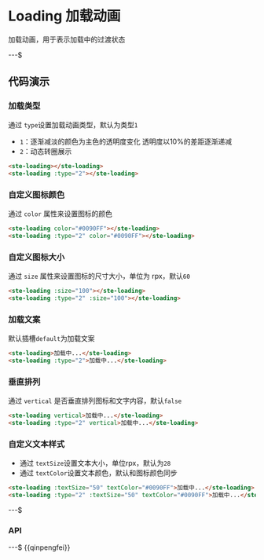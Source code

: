 # Loading 加载动画

加载动画，用于表示加载中的过渡状态

---$

## 代码演示

### 加载类型

通过 `type`设置加载动画类型，默认为类型`1`

- `1`：逐渐减淡的颜色为主色的透明度变化 透明度以10%的差距逐渐递减
- `2`：动态转圈展示

```html
<ste-loading></ste-loading>
<ste-loading :type="2"></ste-loading>
```

### 自定义图标颜色

通过 `color` 属性来设置图标的颜色

```html
<ste-loading color="#0090FF"></ste-loading>
<ste-loading :type="2" color="#0090FF"></ste-loading>
```

### 自定义图标大小

通过 `size` 属性来设置图标的尺寸大小，单位为 rpx，默认`60`

```html
<ste-loading :size="100"></ste-loading>
<ste-loading :type="2" :size="100"></ste-loading>
```

### 加载文案

默认插槽`default`为加载文案

```html
<ste-loading>加载中...</ste-loading>
<ste-loading :type="2">加载中...</ste-loading>
```

### 垂直排列

通过 `vertical` 是否垂直排列图标和文字内容，默认`false`

```html
<ste-loading vertical>加载中...</ste-loading>
<ste-loading :type="2" vertical>加载中...</ste-loading>
```

### 自定义文本样式

- 通过 `textSize`设置文本大小，单位rpx，默认为`28`
- 通过 `textColor`设置文本颜色，默认和图标颜色同步

```html
<ste-loading :textSize="50" textColor="#0090FF">加载中...</ste-loading>
<ste-loading :type="2" :textSize="50" textColor="#0090FF">加载中...</ste-loading>
```

---$

### API

<!-- props -->

---$
{{qinpengfei}}
